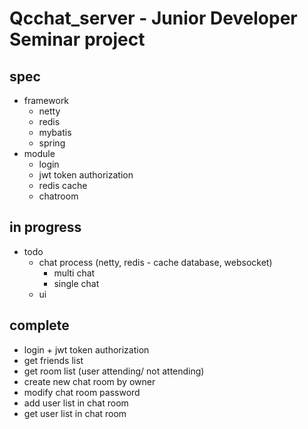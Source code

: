 # Qcchat_server - Junior Developer Seminar project 
## spec
- framework
  - netty
  - redis
  - mybatis
  - spring
- module
  - login
  - jwt token authorization
  - redis cache
  - chatroom 
## in progress

- todo
  - chat process (netty, redis - cache database, websocket)
    - multi chat
    - single chat
  - ui 

## complete
- login + jwt token authorization 
- get friends list 
- get room list (user attending/ not attending)
- create new chat room by owner
- modify chat room password
- add user list in chat room 
- get user list in chat room 
